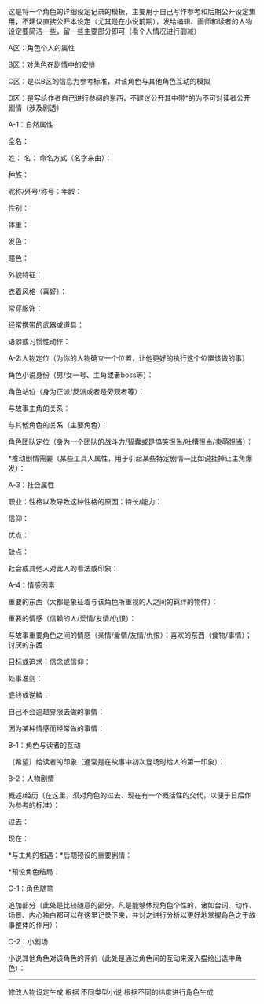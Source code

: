 这是将一个角色的详细设定记录的模板，主要用于自己写作参考和后期公开设定集用，不建议直接公开本设定（尤其是在小说前期），发给编辑、画师和读者的人物设定要简洁一些，留一些主要部分即可（看个人情况进行删减）

A区：角色个人的属性

B区：对角色在剧情中的安排

C区：是以B区的信息为参考标准，对该角色与其他角色互动的模拟

D区：是写给作者自己进行参阅的东西，不建议公开其中带*的为不可对读者公开剧情（涉及剧透）



A-1：自然属性

全名：

姓： 名： 命名方式（名字来由）：

种族：

昵称/外号/称号：年龄：

性别：

体重：

发色：

瞳色：

外貌特征：

衣着风格（喜好）：

常穿服饰：

经常携带的武器或道具：

语癖或习惯性动作：

A-2:人物定位（为你的人物确立一个位置，让他更好的执行这个位置该做的事）

角色小说身份（男/女一号、主角或者boss等）：

角色站位（身为正派/反派或者是旁观者等）：

与故事主角的关系：

与其他角色的关系（主要角色）：

角色团队定位（身为一个团队的战斗力/智囊或是搞笑担当/吐槽担当/卖萌担当）：

*推动剧情需要（某些工具人属性，用于引起某些特定剧情—比如说挂掉让主角爆发）：

A-3：社会属性

职业：性格以及导致这种性格的原因：特长/能力：

信仰：

优点：

缺点：

社会或其他人对此人的看法或印象：

A-4：情感因素

重要的东西（大都是象征着与该角色所重视的人之间的羁绊的物件）：

重要的情感（信赖的人/爱情/友情/仇恨）：

与故事重要角色之间的情感（亲情/爱情/友情/仇恨）：喜欢的东西（食物/事情）； 讨厌的东西：

目标或追求：信念或信仰：

处事准则：

底线或逆鳞：

自己不会逾越界限去做的事情：

因为某种情感而经常做的事情：

B-1：角色与读者的互动

（希望）给读者的印象（通常是在故事中初次登场时给人的第一印象）：

B-2：人物剧情

概述/经历（在这里，须对角色的过去、现在有一个概括性的交代，以便于日后作为参考的标准）：

过去：

现在：

*与主角的相遇：*后期预设的重要剧情：

*预设角色结局：

C-1：角色随笔

追加部分（此处是比较随意的部分，凡是能够体现角色个性的，诸如台词、动作、场景、内心独白都可以在这里记录下来，并对之进行分析以更好地掌握角色之于故事整体的作用）：

C-2：小剧场

小说其他角色对该角色的评价（此处是通过角色间的互动来深入描绘出选中角色）：  


------------------------------------
修改人物设定生成 根据 不同类型小说 根据不同的纬度进行角色生成